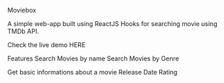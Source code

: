 Moviebox

A simple web-app built using ReactJS Hooks for searching movie using TMDb API.

Check the live demo HERE

Features
Search Movies by name
Search Movies by Genre

Get basic informations about a movie
Release Date
Rating



